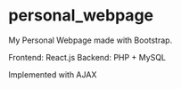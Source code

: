 # personal_webpage
My Personal Webpage made with Bootstrap.

Frontend: React.js
Backend: PHP + MySQL

Implemented with AJAX

